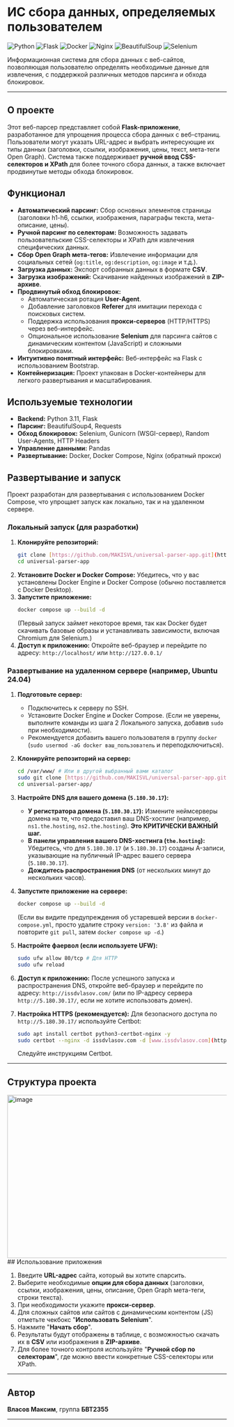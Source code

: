 # ИС сбора данных, определяемых пользователем

![Python](https://img.shields.io/badge/Python-3.11-blue.svg?style=for-the-badge&logo=python)
![Flask](https://img.shields.io/badge/Flask-Framework-black.svg?style=for-the-badge&logo=flask)
![Docker](https://img.shields.io/badge/Docker-Containerization-blue.svg?style=for-the-badge&logo=docker)
![Nginx](https://img.shields.io/badge/Nginx-Webserver-green.svg?style=for-the-badge&logo=nginx)
![BeautifulSoup](https://img.shields.io/badge/BeautifulSoup-HTML_Parsing-orange.svg?style=for-the-badge&logo=html5)
![Selenium](https://img.shields.io/badge/Selenium-Web_Automation-lightgray.svg?style=for-the-badge&logo=selenium)

Информационная система для сбора данных с веб-сайтов, позволяющая пользователю определять необходимые данные для извлечения, с поддержкой различных методов парсинга и обхода блокировок.

---

## О проекте

Этот веб-парсер представляет собой **Flask-приложение**, разработанное для упрощения процесса сбора данных с веб-страниц. Пользователи могут указать URL-адрес и выбрать интересующие их типы данных (заголовки, ссылки, изображения, цены, текст, мета-теги Open Graph). Система также поддерживает **ручной ввод CSS-селекторов и XPath** для более точного сбора данных, а также включает продвинутые методы обхода блокировок.

## Функционал

* **Автоматический парсинг:** Сбор основных элементов страницы (заголовки h1-h6, ссылки, изображения, параграфы текста, мета-описание, цены).
* **Ручной парсинг по селекторам:** Возможность задавать пользовательские CSS-селекторы и XPath для извлечения специфических данных.
* **Сбор Open Graph мета-тегов:** Извлечение информации для социальных сетей (`og:title`, `og:description`, `og:image` и т.д.).
* **Загрузка данных:** Экспорт собранных данных в формате **CSV**.
* **Загрузка изображений:** Скачивание найденных изображений в **ZIP-архиве**.
* **Продвинутый обход блокировок:**
    * Автоматическая ротация **User-Agent**.
    * Добавление заголовков **Referer** для имитации перехода с поисковых систем.
    * Поддержка использования **прокси-серверов** (HTTP/HTTPS) через веб-интерфейс.
    * Опциональное использование **Selenium** для парсинга сайтов с динамическим контентом (JavaScript) и сложными блокировками.
* **Интуитивно понятный интерфейс:** Веб-интерфейс на Flask с использованием Bootstrap.
* **Контейнеризация:** Проект упакован в Docker-контейнеры для легкого развертывания и масштабирования.

## Используемые технологии

* **Backend:** Python 3.11, Flask
* **Парсинг:** BeautifulSoup4, Requests
* **Обход блокировок:** Selenium, Gunicorn (WSGI-сервер), Random User-Agents, HTTP Headers
* **Управление данными:** Pandas
* **Развертывание:** Docker, Docker Compose, Nginx (обратный прокси)

## Развертывание и запуск

Проект разработан для развертывания с использованием Docker Compose, что упрощает запуск как локально, так и на удаленном сервере.

### Локальный запуск (для разработки)

1.  **Клонируйте репозиторий:**
    ```bash
    git clone [https://github.com/MAKISVL/universal-parser-app.git](https://github.com/MAKISVL/universal-parser-app.git)
    cd universal-parser-app
    ```
2.  **Установите Docker и Docker Compose:**
    Убедитесь, что у вас установлены Docker Engine и Docker Compose (обычно поставляется с Docker Desktop).
3.  **Запустите приложение:**
    ```bash
    docker compose up --build -d
    ```
    (Первый запуск займет некоторое время, так как Docker будет скачивать базовые образы и устанавливать зависимости, включая Chromium для Selenium.)
4.  **Доступ к приложению:**
    Откройте веб-браузер и перейдите по адресу: `http://localhost/` или `http://127.0.0.1/`

### Развертывание на удаленном сервере (например, Ubuntu 24.04)

1.  **Подготовьте сервер:**
    * Подключитесь к серверу по SSH.
    * Установите Docker Engine и Docker Compose. (Если не уверены, выполните команды из шага 2 Локального запуска, добавив `sudo` при необходимости).
    * Рекомендуется добавить вашего пользователя в группу `docker` (`sudo usermod -aG docker ваш_пользователь` и переподключиться).

2.  **Клонируйте репозиторий на сервер:**
    ```bash
    cd /var/www/ # Или в другой выбранный вами каталог
    sudo git clone [https://github.com/MAKISVL/universal-parser-app.git](https://github.com/MAKISVL/universal-parser-app.git) . # Клонирует в текущую папку
    cd universal-parser-app/
    ```

3.  **Настройте DNS для вашего домена (`5.180.30.17`):**
    * **У регистратора домена (`5.180.30.17`):** Измените неймсерверы домена на те, что предоставил ваш DNS-хостинг (например, `ns1.the.hosting`, `ns2.the.hosting`). **Это КРИТИЧЕСКИ ВАЖНЫЙ шаг.**
    * **В панели управления вашего DNS-хостинга (`the.hosting`):** Убедитесь, что для `5.180.30.17` (и `5.180.30.17`) созданы A-записи, указывающие на публичный IP-адрес вашего сервера (`5.180.30.17`).
    * **Дождитесь распространения DNS** (от нескольких минут до нескольких часов).

4.  **Запустите приложение на сервере:**
    ```bash
    docker compose up --build -d
    ```
    (Если вы видите предупреждения об устаревшей версии в `docker-compose.yml`, просто удалите строку `version: '3.8'` из файла и повторите `git pull`, затем `docker compose up -d`.)

5.  **Настройте фаервол (если используете UFW):**
    ```bash
    sudo ufw allow 80/tcp # Для HTTP
    sudo ufw reload
    ```

6.  **Доступ к приложению:**
    После успешного запуска и распространения DNS, откройте веб-браузер и перейдите по адресу: `http://issdvlasov.com/` (или по IP-адресу сервера `http://5.180.30.17/`, если не хотите использовать домен).

7.  **Настройка HTTPS (рекомендуется):**
    Для безопасного доступа по `http://5.180.30.17/` используйте Certbot:
    ```bash
    sudo apt install certbot python3-certbot-nginx -y
    sudo certbot --nginx -d issdvlasov.com -d [www.issdvlasov.com](https://www.issdvlasov.com)
    ```
    Следуйте инструкциям Certbot.

---

## Структура проекта
<img width="714" height="375" alt="image" src="https://github.com/user-attachments/assets/0a1638f3-2108-4afe-a7fb-b0cc5b616fd6" />
## Использование приложения

1.  Введите **URL-адрес** сайта, который вы хотите спарсить.
2.  Выберите необходимые **опции для сбора данных** (заголовки, ссылки, изображения, цены, описание, Open Graph мета-теги, строки текста).
3.  При необходимости укажите **прокси-сервер**.
4.  Для сложных сайтов или сайтов с динамическим контентом (JS) отметьте чекбокс "**Использовать Selenium**".
5.  Нажмите "**Начать сбор**".
6.  Результаты будут отображены в таблице, с возможностью скачать их в **CSV** или изображения в **ZIP-архиве**.
7.  Для более точного контроля используйте "**Ручной сбор по селекторам**", где можно ввести конкретные CSS-селекторы или XPath.

---

## Автор

**Власов Максим**, группа **БВТ2355**

---

